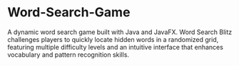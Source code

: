 # Word-Search-Game
A dynamic word search game built with Java and JavaFX. Word Search Blitz challenges players to quickly locate hidden words in a randomized grid, featuring multiple difficulty levels and an intuitive interface that enhances vocabulary and pattern recognition skills.
